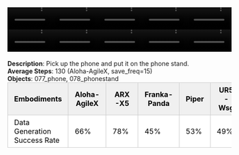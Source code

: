 <!DOCTYPE html>
<html lang="en">
<body>
    <div style="display: flex;">
        <video src="./task_video_clean/place_phone_stand/aloha-agilex_head.mp4" controls loop muted autoplay style="width: 20.0%;"></video>
        <video src="./task_video_clean/place_phone_stand/franka-panda_head.mp4" controls loop muted autoplay style="width: 20.0%;"></video>
        <video src="./task_video_clean/place_phone_stand/ARX-X5_head.mp4" controls loop muted autoplay style="width: 20.0%;"></video>
        <video src="./task_video_clean/place_phone_stand/piper_head.mp4" controls loop muted autoplay style="width: 20.0%;"></video>
        <video src="./task_video_clean/place_phone_stand/ur5-wsg_head.mp4" controls loop muted autoplay style="width: 20.0%;"></video>
    </div>
    <div style="display: flex;">
        <video src="./task_video_clean/place_phone_stand/aloha-agilex_world.mp4" controls loop muted autoplay style="width: 20.0%;"></video>
        <video src="./task_video_clean/place_phone_stand/franka-panda_world.mp4" controls loop muted autoplay style="width: 20.0%;"></video>
        <video src="./task_video_clean/place_phone_stand/ARX-X5_world.mp4" controls loop muted autoplay style="width: 20.0%;"></video>
        <video src="./task_video_clean/place_phone_stand/piper_world.mp4" controls loop muted autoplay style="width: 20.0%;"></video>
        <video src="./task_video_clean/place_phone_stand/ur5-wsg_world.mp4" controls loop muted autoplay style="width: 20.0%;"></video>
    </div>
    <br><b>Description</b>: Pick up the phone and put it on the phone stand.<br>
    <b>Average Steps</b>: 130 (Aloha-AgileX, save_freq=15)<br>
    <b>Objects</b>: 077_phone, 078_phonestand<br>
    <table style="margin:0 auto;border-collapse:collapse;width:auto;min-width:180px;background-color:white;">
        <thead>
            <tr style="background:#f0f0f0;">
                <th style="border:1px solid #ccc;padding:6px 14px;color:black;">Embodiments</th>
                <th style="border:1px solid #ccc;padding:6px 14px;color:black;">Aloha-AgileX</th>
                <th style="border:1px solid #ccc;padding:6px 14px;color:black;">ARX-X5</th>
                <th style="border:1px solid #ccc;padding:6px 14px;color:black;">Franka-Panda</th>
                <th style="border:1px solid #ccc;padding:6px 14px;color:black;">Piper</th>
                <th style="border:1px solid #ccc;padding:6px 14px;color:black;">UR5-Wsg</th>
            </tr>
        </thead>
        <tbody>
            <tr style="background:white;">
                <td style="border:1px solid #ccc;padding:6px 14px;color:black;">Data Generation Success Rate</td>
                <td style="border:1px solid #ccc;padding:6px 14px;color:black;">66%</td>
                <td style="border:1px solid #ccc;padding:6px 14px;color:black;">78%</td>
                <td style="border:1px solid #ccc;padding:6px 14px;color:black;">45%</td>
                <td style="border:1px solid #ccc;padding:6px 14px;color:black;">53%</td>
                <td style="border:1px solid #ccc;padding:6px 14px;color:black;">49%</td>
            </tr>
        </tbody>
    </table>
</body>
</html>
